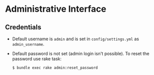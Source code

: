 Administrative Interface
========================

Credentials
-----------

* Default username is `admin` and is set in `config/settings.yml` as
  `admin_username`.

* Default password is not set (admin login isn't possible). To reset the
  password use rake task:

      $ bundle exec rake admin:reset_password

